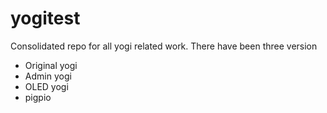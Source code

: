 # yogitest 
Consolidated repo for all yogi related work. There have been three version
- Original yogi
- Admin yogi
- OLED yogi
- pigpio
